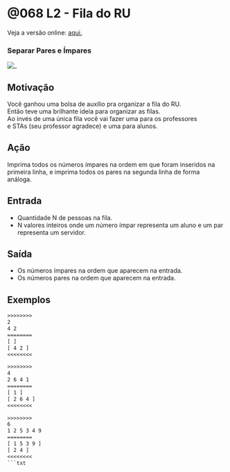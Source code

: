 # @068 L2 - Fila do RU

Veja a versão online: [aqui.](https://github.com/qxcodefup/arcade/blob/master/base/068/Readme.md)
### Separar Pares e Ímpares

![_](https://raw.githubusercontent.com/qxcodefup/arcade/master/base/068/cover.jpg)

[](solver.cpp)

## Motivação

Você ganhou uma bolsa de auxílio pra organizar a fila do RU.  
Então teve uma brilhante ideia para organizar as filas.  
Ao invés de uma única fila você vai fazer uma para os professores  
e STAs (seu professor agradece) e uma para alunos.

## Ação

Imprima todos os números ímpares na ordem em que foram inseridos na primeira linha, e imprima todos os pares na segunda linha de forma análoga.

## Entrada

*   Quantidade N de pessoas na fila.
*   N valores inteiros onde um número ímpar representa um aluno e um par representa um servidor.  

## Saída

*   Os números ímpares na ordem que aparecem na entrada.
*   Os números pares na ordem que aparecem na entrada.

## Exemplos

```txt
>>>>>>>>
2
4 2
========
[ ]
[ 4 2 ]
<<<<<<<<

>>>>>>>>
4
2 6 4 1
========
[ 1 ]
[ 2 6 4 ]
<<<<<<<<

>>>>>>>>
6
1 2 5 3 4 9
========
[ 1 5 3 9 ]
[ 2 4 ]
<<<<<<<<
```txt
